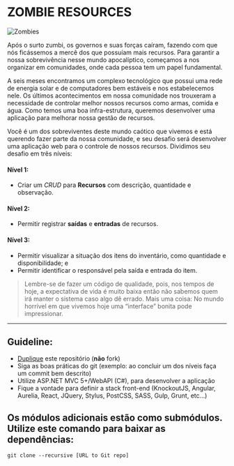# ZOMBIE RESOURCES

![Zombies](https://1.bp.blogspot.com/-nZGSpAiM8JM/UoajD2jeZuI/AAAAAAAAAR4/YCOT3XpuKDU/s1600/apocalipse-zumbi.jpg)

Após o surto zumbi, os governos e suas forças caíram, fazendo com que nós ficássemos a mercê dos que possuíam mais recursos.
Para garantir a nossa sobrevivência nesse mundo apocalíptico, começamos a nos organizar em comunidades, onde cada pessoa tem um papel fundamental.

A seis meses encontramos um complexo tecnológico que possui uma rede de energia solar e de computadores bem estáveis e nos estabelecemos nele. Os últimos acontecimentos em nossa comunidade nos trouxeram a necessidade de controlar melhor nossos recursos como armas, comida e água. Como temos uma boa infra-estrutura, queremos desenvolver uma aplicação para melhorar nossa gestão de recursos.

Você é um dos sobreviventes deste mundo caótico que vivemos e está querendo fazer parte da nossa
comunidade, e seu desafio será desenvolver uma aplicação web para o controle de nossos recursos.
Dividimos seu desafio em três níveis:

#### Nível 1:
- Criar um _CRUD_ para **Recursos** com descrição, quantidade e observação.

#### Nível 2:
- Permitir registrar **saídas** e **entradas** de recursos.

#### Nível 3:
- Permitir visualizar a situação dos itens do inventário, como quantidade e disponibilidade; e
- Permitir identificar o responsável pela saída e entrada do item.

>Lembre-se de fazer um código de qualidade, pois, nos tempos de hoje, a expectativa de vida é muito baixa então não sabemos quem irá manter
>o sistema caso algo dê errado. Mais uma coisa: No mundo horrível em que vivemos hoje uma “interface” bonita pode impressionar.

--------------------

## Guideline:
- [Duplique](https://help.github.com/articles/duplicating-a-repository/) este repositório (**não** fork)
- Siga as boas práticas do git (exemplo: ao concluir um dos níveis faça um commit bem descrito)
- Utilize ASP.NET MVC 5+/WebAPI (C#), para desenvolver a aplicação
- Fique a vontade para definir a stack front-end (KnockoutJS, Angular, Aurelia, React, JQuery, Stylus, PostCSS, SASS, Gulp, Grunt, etc...)

## Os módulos adicionais estão como submódulos. Utilize este comando para baixar as dependências:
`git clone --recursive [URL to Git repo]`